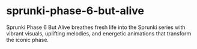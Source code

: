 # sprunki-phase-6-but-alive
Sprunki Phase 6 But Alive breathes fresh life into the Sprunki series with vibrant visuals, uplifting melodies, and energetic animations that transform the iconic phase.
